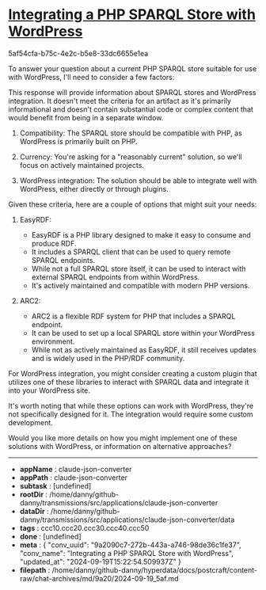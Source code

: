 # [Integrating a PHP SPARQL Store with WordPress](https://claude.ai/chat/9a2090c7-272b-443a-a746-98de36c1fe37)

5af54cfa-b75c-4e2c-b5e8-33dc6655e1ea

 To answer your question about a current PHP SPARQL store suitable for use with WordPress, I'll need to consider a few factors:

<antThinking>This response will provide information about SPARQL stores and WordPress integration. It doesn't meet the criteria for an artifact as it's primarily informational and doesn't contain substantial code or complex content that would benefit from being in a separate window.</antThinking>

1. Compatibility: The SPARQL store should be compatible with PHP, as WordPress is primarily built on PHP.

2. Currency: You're asking for a "reasonably current" solution, so we'll focus on actively maintained projects.

3. WordPress integration: The solution should be able to integrate well with WordPress, either directly or through plugins.

Given these criteria, here are a couple of options that might suit your needs:

1. EasyRDF:
   - EasyRDF is a PHP library designed to make it easy to consume and produce RDF.
   - It includes a SPARQL client that can be used to query remote SPARQL endpoints.
   - While not a full SPARQL store itself, it can be used to interact with external SPARQL endpoints from within WordPress.
   - It's actively maintained and compatible with modern PHP versions.

2. ARC2:
   - ARC2 is a flexible RDF system for PHP that includes a SPARQL endpoint.
   - It can be used to set up a local SPARQL store within your WordPress environment.
   - While not as actively maintained as EasyRDF, it still receives updates and is widely used in the PHP/RDF community.

For WordPress integration, you might consider creating a custom plugin that utilizes one of these libraries to interact with SPARQL data and integrate it into your WordPress site.

It's worth noting that while these options can work with WordPress, they're not specifically designed for it. The integration would require some custom development.

Would you like more details on how you might implement one of these solutions with WordPress, or information on alternative approaches?

---

* **appName** : claude-json-converter
* **appPath** : claude-json-converter
* **subtask** : [undefined]
* **rootDir** : /home/danny/github-danny/transmissions/src/applications/claude-json-converter
* **dataDir** : /home/danny/github-danny/transmissions/src/applications/claude-json-converter/data
* **tags** : ccc10.ccc20.ccc30.ccc40.ccc50
* **done** : [undefined]
* **meta** : {
  "conv_uuid": "9a2090c7-272b-443a-a746-98de36c1fe37",
  "conv_name": "Integrating a PHP SPARQL Store with WordPress",
  "updated_at": "2024-09-19T15:22:54.509937Z"
}
* **filepath** : /home/danny/github-danny/hyperdata/docs/postcraft/content-raw/chat-archives/md/9a20/2024-09-19_5af.md